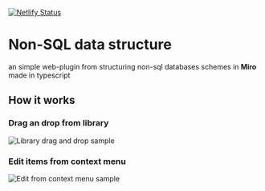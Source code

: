 [![Netlify Status](https://api.netlify.com/api/v1/badges/9970fc82-2658-423c-957a-8bf8443a57e8/deploy-status)](https://app.netlify.com/sites/non-sql/deploys)


# Non-SQL data structure
an simple web-plugin from structuring non-sql databases schemes in **Miro** made in typescript

## How it works
### Drag an drop from library
![Library drag and drop sample](https://media.giphy.com/media/UWcHPtlhdaBnCNBNrN/source.gif)

### Edit items from context menu
![Edit from context menu sample](https://media.giphy.com/media/XewSzCXnKOpXe6H4mx/source.gif)